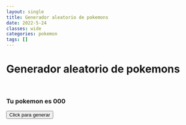```yaml
---
layout: single
title: Generador aleatorio de pokemons
date: 2022-5-24
classes: wide
categories: pokemon
tags: []
---
```

<h1>Generador aleatorio de pokemons</h1><br>
<link rel="stylesheet" href="/assets/css/converter.css">
<script src="/assets/scripts/pokedex.js"></script>

### Tu pokemon es <strong id="number">000</strong>
<button onclick="generate_number_pokedex()" id="generate" class="btn">Click para generar</button>